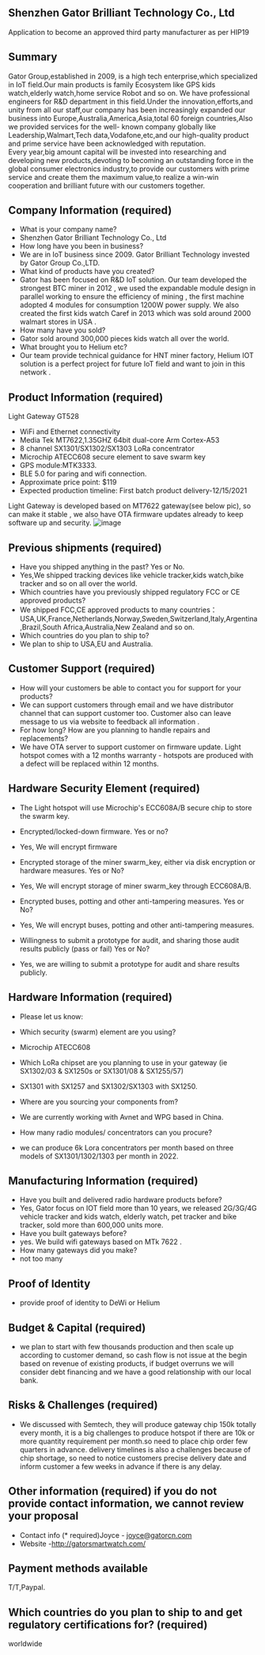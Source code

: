 ## Shenzhen Gator Brilliant Technology Co., Ltd
Application to become an approved third party manufacturer as per HIP19
## Summary
Gator Group,established in 2009, is a high tech enterprise,which specialized in IoT field.Our main products is family Ecosystem like GPS kids watch,elderly watch,home service Robot and so on.
We have professional engineers for R&D department in this field.Under the innovation,efforts,and unity from all our staff,our company has been increasingly expanded our business into Europe,Australia,America,Asia,total 60 foreign countries,Also we provided services for the well- known company globally like Leadership,Walmart,Tech data,Vodafone,etc,and our high-quality product and prime service have been acknowledged with reputation.                                                           
Every year,big amount capital will be invested into researching and developing new products,devoting to becoming an outstanding force in the global consumer electronics industry,to provide our customers with prime service and create them the maximum value,to realize a win-win cooperation and brilliant future with our customers together.
## Company Information (required)
* What is your company name?
* Shenzhen Gator Brilliant Technology Co., Ltd
* How long have you been in business? 
* We are in IoT business since 2009. Gator Brilliant Technology invested by Gator Group Co.,LTD.
* What kind of products have you created? 
* Gator has been focused on R&D IoT solution. Our team developed the strongest BTC miner in 2012 , we used the expandable module design in parallel working to ensure the efficiency of mining , the first machine adopted 4 modules for consumption 1200W power supply. We also created the first kids watch Caref in 2013 which was sold around 2000 walmart stores in USA .
* How many have you sold? 
* Gator sold around 300,000 pieces kids watch all over the world.
* What brought you to Helium etc? 
* Our team provide technical guidance for HNT miner factory, Helium IOT solution is a perfect project for future IoT field and want to join in this network .
## Product Information (required)
Light Gateway GT528
* WiFi and Ethernet connectivity                       
* Media Tek MT7622,1.35GHZ 64bit dual-core Arm Cortex-A53
* 8 channel SX1301/SX1302/SX1303 LoRa concentrator
* Microchip ATECC608 secure element to save swarm key 
* GPS module:MTK3333.
* BLE 5.0 for paring and wifi connection.
* Approximate price point: $119
* Expected production timeline: First batch product delivery-12/15/2021


Light Gateway is developed based on MT7622 gateway(see below pic), so can make it stable , we also have OTA firmware updates already to keep software up and security.
![image](https://user-images.githubusercontent.com/90736405/133545392-5fe75f24-a065-4edb-b6ca-e068a15ae2d4.png)


## Previous shipments (required)
* Have you shipped anything in the past? Yes or No.
* Yes,We shipped tracking devices like vehicle tracker,kids watch,bike tracker and so on all over the world.
* Which countries have you previously shipped regulatory FCC or CE approved products? 
* We shipped FCC,CE approved products to many countries：USA,UK,France,Netherlands,Norway,Sweden,Switzerland,Italy,Argentina,Brazil,South Africa,Australia,New Zealand and so on.
* Which countries do you plan to ship to? 
* We plan to ship to USA,EU and Australia.
## Customer Support (required)
* How will your customers be able to contact you for support for your products? 
* We can support customers through email and we have distributor channel that can support customer too. Customer also can leave message to us via website to feedback all information . 
* For how long? How are you planning to handle repairs and replacements? 
* We have OTA server to support customer on firmware update. Light hotspot comes with a 12 months warranty - hotspots are produced with a defect will be replaced within 12 months.

## Hardware Security Element (required)
* The Light hotspot will use Microchip's ECC608A/B secure chip to store the swarm key.

* Encrypted/locked-down firmware. Yes or no? 
* Yes, We will encrypt firmware 
* Encrypted storage of the miner swarm_key, either via disk encryption or hardware measures. Yes or No?
* Yes, We will encrypt storage of miner swarm_key through ECC608A/B.
* Encrypted buses, potting and other anti-tampering measures. Yes or No?
* Yes, We will encrypt buses, potting and other anti-tampering measures.
* Willingness to submit a prototype for audit, and sharing those audit results publicly (pass or fail) Yes or No?
* Yes, we are willing to submit a prototype for audit and share results publicly.

## Hardware Information (required)
* Please let us know:

* Which security (swarm) element are you using? 
* Microchip ATECC608

* Which LoRa chipset are you planning to use in your gateway (ie SX1302/03 & SX1250s or SX1301/08 & SX1255/57) 
* SX1301 with SX1257 and SX1302/SX1303 with SX1250.
 
* Where are you sourcing your components from? 
* We are currently working with Avnet and WPG based in China.

* How many radio modules/ concentrators can you procure? 
* we can produce 6k Lora concentrators per month based on three models of SX1301/1302/1303 per month in 2022.

## Manufacturing Information (required)
* Have you built and delivered radio hardware products before?
* Yes, Gator focus on IOT field more than 10 years, we released 2G/3G/4G vehicle tracker and kids watch, elderly watch, pet tracker and bike tracker, sold more than 600,000 units more.
* Have you built gateways before? 
* yes. We build wifi gateways based on MTk 7622 . 
* How many gateways did you make? 
* not too many

## Proof of Identity
* provide proof of identity to DeWi or Helium


## Budget & Capital (required)
* we plan to start with few thousands production and then scale up according to customer demand, so cash flow is not issue at the begin based on revenue of existing products, if budget overruns we will consider debt financing and we have a good relationship with our local bank. 
## Risks & Challenges (required)
* We discussed with Semtech, they will produce gateway chip 150k totally every month, it is a big challenges to produce hotspot if there are 10k or more quantity requirement per month.so need to place chip order few quarters in advance.  delivery timelines is also a challenges because of chip shortage, so need to notice customers precise delivery date and inform customer a few weeks in advance if there is any delay.

## Other information (required) if you do not provide contact information, we cannot review your proposal
* Contact info (* required)Joyce - joyce@gatorcn.com
* Website -http://gatorsmartwatch.com/

## Payment methods available 
T/T,Paypal.
## Which countries do you plan to ship to and get regulatory certifications for? (required)
worldwide
